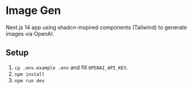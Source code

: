# Image Gen

Next.js 14 app using shadcn-inspired components (Tailwind) to generate images via OpenAI.

## Setup

1. `cp .env.example .env` and fill `OPENAI_API_KEY`.
2. `npm install`
3. `npm run dev`
